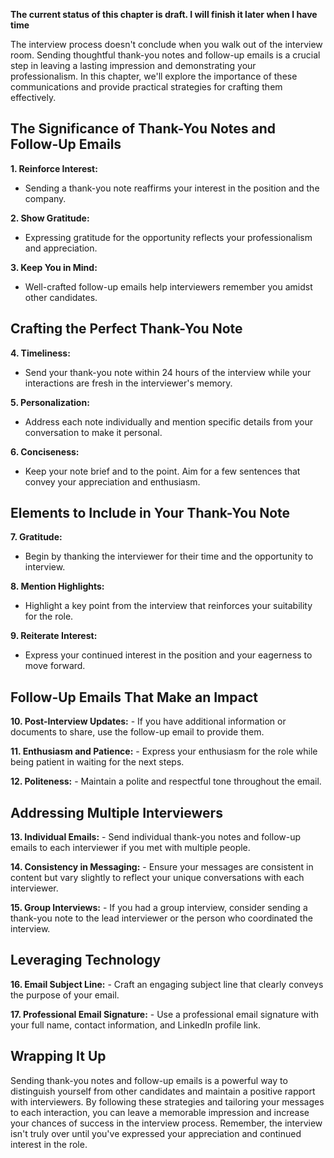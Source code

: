 **The current status of this chapter is draft. I will finish it later when I have time**

The interview process doesn't conclude when you walk out of the interview room. Sending thoughtful thank-you notes and follow-up emails is a crucial step in leaving a lasting impression and demonstrating your professionalism. In this chapter, we'll explore the importance of these communications and provide practical strategies for crafting them effectively.

The Significance of Thank-You Notes and Follow-Up Emails
--------------------------------------------------------

**1. Reinforce Interest:**

* Sending a thank-you note reaffirms your interest in the position and the company.

**2. Show Gratitude:**

* Expressing gratitude for the opportunity reflects your professionalism and appreciation.

**3. Keep You in Mind:**

* Well-crafted follow-up emails help interviewers remember you amidst other candidates.

Crafting the Perfect Thank-You Note
-----------------------------------

**4. Timeliness:**

* Send your thank-you note within 24 hours of the interview while your interactions are fresh in the interviewer's memory.

**5. Personalization:**

* Address each note individually and mention specific details from your conversation to make it personal.

**6. Conciseness:**

* Keep your note brief and to the point. Aim for a few sentences that convey your appreciation and enthusiasm.

Elements to Include in Your Thank-You Note
------------------------------------------

**7. Gratitude:**

* Begin by thanking the interviewer for their time and the opportunity to interview.

**8. Mention Highlights:**

* Highlight a key point from the interview that reinforces your suitability for the role.

**9. Reiterate Interest:**

* Express your continued interest in the position and your eagerness to move forward.

Follow-Up Emails That Make an Impact
------------------------------------

**10. Post-Interview Updates:** - If you have additional information or documents to share, use the follow-up email to provide them.

**11. Enthusiasm and Patience:** - Express your enthusiasm for the role while being patient in waiting for the next steps.

**12. Politeness:** - Maintain a polite and respectful tone throughout the email.

Addressing Multiple Interviewers
--------------------------------

**13. Individual Emails:** - Send individual thank-you notes and follow-up emails to each interviewer if you met with multiple people.

**14. Consistency in Messaging:** - Ensure your messages are consistent in content but vary slightly to reflect your unique conversations with each interviewer.

**15. Group Interviews:** - If you had a group interview, consider sending a thank-you note to the lead interviewer or the person who coordinated the interview.

Leveraging Technology
---------------------

**16. Email Subject Line:** - Craft an engaging subject line that clearly conveys the purpose of your email.

**17. Professional Email Signature:** - Use a professional email signature with your full name, contact information, and LinkedIn profile link.

Wrapping It Up
--------------

Sending thank-you notes and follow-up emails is a powerful way to distinguish yourself from other candidates and maintain a positive rapport with interviewers. By following these strategies and tailoring your messages to each interaction, you can leave a memorable impression and increase your chances of success in the interview process. Remember, the interview isn't truly over until you've expressed your appreciation and continued interest in the role.
